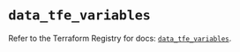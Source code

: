 # `data_tfe_variables`

Refer to the Terraform Registry for docs: [`data_tfe_variables`](https://registry.terraform.io/providers/hashicorp/tfe/0.55.0/docs/data-sources/variables).

